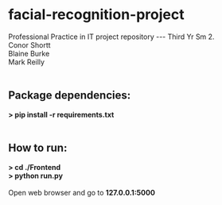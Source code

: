 # facial-recognition-project
Professional Practice in IT project repository --- Third Yr Sm 2.
</br>Conor Shortt</br>
Blaine Burke</br>
Mark Reilly</br></br>
## Package dependencies:</br>
<b>> pip install -r requirements.txt</b></br></br>
## How to run:</br>
<b>> cd ./Frontend</b></br>
<b>> python run.py</b></br></br>
Open web browser and go to <b>127.0.0.1:5000</b>
